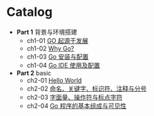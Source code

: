 # Catalog

- **Part 1** 背景与环境搭建
  - ch1-01 [GO 起源于发展](part-1-context-enviroment/ch1-01-genesis.md)
  - ch1-02 [Why Go?](part-1-context-enviroment/ch1-02-why-go.md)
  - ch1-03 [Go 安装与配置](part-1-context-enviroment/ch1-03-guide-install-start.md)
  - ch1-04 [Go IDE 使用及配置](part-1-context-enviroment/ch1-04-ide.md)
- **Part 2** basic
  - ch2-01 [Hello World](part-2-basic/ch2-01-helloworld-run.md)
  - ch2-02 [命名、关键字、标识符、注释与分号](part-2-basic/ch2-02-name-keywords-identifier-comments-semicolons.md)
  - ch2-03 [字面量、操作符与标点字符](part-2-basic/ch2-03-literals-operators-punctuation.md)
  - ch2-04 [Go 程序的基本组成与可见性](part-2-basic/ch2-04-basic-elements-visibility.md)
